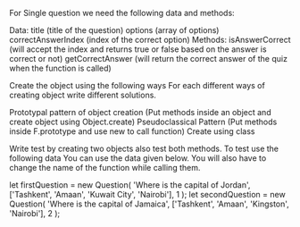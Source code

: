 For Single question we need the following data and methods:

Data:
title (title of the question)
options (array of options)
correctAnswerIndex (index of the correct option)
Methods:
isAnswerCorrect (will accept the index and returns true or false based on the answer is correct or not)
getCorrectAnswer (will return the correct answer of the quiz when the function is called)

Create the object using the following ways
For each different ways of creating object write different solutions.

Prototypal pattern of object creation (Put methods inside an object and create object using Object.create)
Pseudoclassical Pattern (Put methods inside F.prototype and use new to call function)
Create using class

Write test by creating two objects also test both methods.
To test use the following data
You can use the data given below. You will also have to change the name of the function while calling them.

let firstQuestion = new Question(
  'Where is the capital of Jordan',
  ['Tashkent', 'Amaan', 'Kuwait City', 'Nairobi'],
  1
);
let secondQuestion = new Question(
  'Where is the capital of Jamaica',
  ['Tashkent', 'Amaan', 'Kingston', 'Nairobi'],
  2
);
